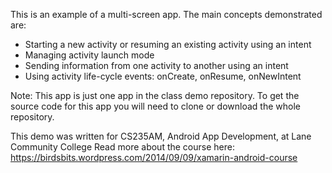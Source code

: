This is an example of a multi-screen app. The main concepts demonstrated are:
* Starting a new activity or resuming an existing activity using an intent
* Managing activity launch mode
* Sending information from one activity to another using an intent
* Using activity life-cycle events: onCreate, onResume, onNewIntent

Note: This app is just one app in the class demo repository. 
To get the source code for this app you will need to 
clone or download the whole repository.

This demo was written for CS235AM, Android App Development, at Lane Community College
Read more about the course here: https://birdsbits.wordpress.com/2014/09/09/xamarin-android-course

